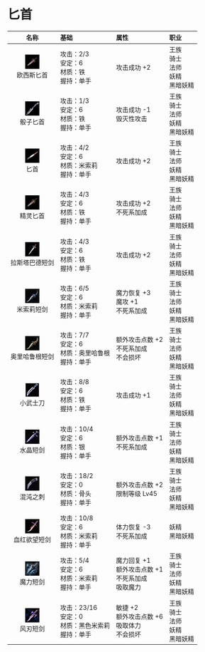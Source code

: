 # 匕首

| 名称 | 基础 | 属性| 职业 |
| :--: | :--- | :---| :--- |
| <center><img src="/weapon/w016.jpg"/></center> 欧西斯匕首 | 攻击：2/3<br>安定：6<br>材质：铁<br>握持：单手 | 攻击成功 +2 | 王族<br>骑士<br>法师<br>妖精<br>黑暗妖精 |
| <center><img src="/weapon/w057.jpg"/></center> 骰子匕首 | 攻击：1/3<br>安定：6<br>材质：铁<br>握持：单手 | 攻击成功 -1<br>毁灭性攻击 | 王族<br>骑士<br>法师<br>妖精<br>黑暗妖精 |
| <center><img src="/weapon/w017.jpg"/></center> 匕首 | 攻击：4/2<br>安定：6<br>材质：米索莉<br>握持：单手 | 攻击成功 +2 | 王族<br>骑士<br>法师<br>妖精<br>黑暗妖精 |
| <center><img src="/weapon/w016.jpg"/></center> 精灵匕首 | 攻击：4/3<br>安定：6<br>材质：铁<br>握持：单手 | 攻击成功 +2<br>不死系加成 | 王族<br>骑士<br>法师<br>妖精<br>黑暗妖精 |
| <center><img src="/weapon/w176.jpg"/></center> 拉斯塔巴德短剑 | 攻击：4/3<br>安定：6<br>材质：铁<br>握持：单手 | 攻击成功 +2 | 王族<br>骑士<br>法师<br>妖精<br>黑暗妖精 |
| <center><img src="/weapon/w210.jpg"/></center> 米索莉短剑 | 攻击：6/5<br>安定：6<br>材质：米索莉<br>握持：单手 | 魔力恢复 +3<br>魔攻 +1<br>不死系加成 | 王族<br>骑士<br>法师<br>妖精<br>黑暗妖精 |
| <center><img src="/weapon/w211.jpg"/></center> 奥里哈鲁根短剑 | 攻击：7/7<br>安定：6<br>材质：奥里哈鲁根<br>握持：单手 | 额外攻击点数 +2<br>不死系加成<br>不会损坏 | 王族<br>骑士<br>法师<br>妖精<br>黑暗妖精 |
| <center><img src="/weapon/w182.jpg"/></center> 小武士刀 | 攻击：8/8<br>安定：6<br>材质：铁<br>握持：单手 | 攻击成功 +1 | 王族<br>骑士<br>法师<br>妖精<br>黑暗妖精 |
| <center><img src="/weapon/w232.jpg"/></center> 水晶短剑 | 攻击：10/4<br>安定：6<br>材质：银<br>握持：单手 | 额外攻击点数 +1<br>不死系加成 | 王族<br>骑士<br>法师<br>妖精<br>黑暗妖精 |
| <center><img src="/weapon/w243.jpg"/></center> 混沌之刺 | 攻击：18/2<br>安定：0<br>材质：骨头<br>握持：单手 | 额外攻击点数 +2<br>限制等级 Lv45 | 王族<br>骑士<br>法师<br>妖精<br>黑暗妖精 |
| <center><img src="/weapon/w218.jpg"/></center> 血红欲望短剑 | 攻击：10/8<br>安定：6<br>材质：米索莉<br>握持：单手 | 体力恢复 -3<br>不死系加成 | 妖精<br>黑暗妖精 |
| <center><img src="/weapon/w291.jpg"/></center> 魔力短剑 | 攻击：5/4<br>安定：6<br>材质：米索莉<br>握持：单手 | 魔力回复 +1<br>额外攻击点数 +1<br>不死系加成<br>吸取魔力 | 王族<br>骑士<br>法师<br>妖精<br>黑暗妖精 |
| <center><img src="/weapon/3245.gif"/></center> 风刃短剑 | 攻击：23/16<br>安定：0<br>材质：黑色米索莉<br>握持：单手 | 敏捷 +2<br>额外攻击点数 +6<br>吸取体力<br>不会损坏 | 王族<br>骑士<br>法师<br>妖精<br>黑暗妖精 |